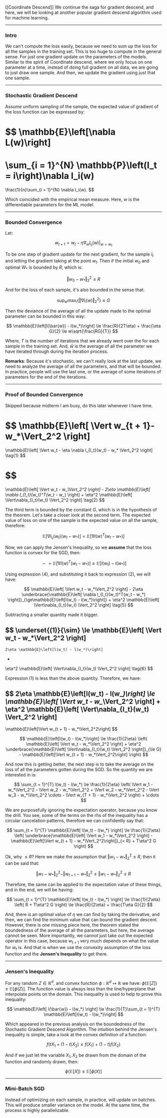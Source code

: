 [[Coordinate Descend]]
We continue the saga for gradient descend, and here, we will be looking at another popular gradient descend algorithm used for machine learning. 

---
### **Intro**

We can't compute the loss easily, because we need to sum up the loss for all the samples in the training set. This is too huge to compute in the general sense. For just one gradient update on the parameters of the models. Similar to the spirit of Coordinate descend, where we only focus on one parameter at a time, instead of doing full gradient on all data, we are going to just draw one sample. And then, we update the gradient using just that one sample. 

---
### **Stochastic Gradient Descend**


Assume uniform sampling of the sample, the expected value of gradient of the loss function can be expressed by: 

$$
\mathbb{E}\left[\nabla L(w)\right]
=
\sum_{i = 1}^{N}
    \mathbb{P}\left(I_t = i\right)\nabla l_i(w)
=
\frac{1}{n}\sum_{i = 1}^{N}
    \nabla l_i(w). 
$$

Which coincided with the empirical mean measure. Here, $w$ is the differentiable parameters for the ML model. 

---
### **Bounded Convergence**

Let: 

$$
w_{t+1} = w_{t}-\eta \nabla_wl_{I_t}(w)|_{w = w_t}
$$

To be one step of gradient update for the next gradient, for the sample $I_t$ and letting the gradient taking at the point $w_t$. Then if the initial $w_0$ and optimal $W_*$ is bounded by $R$, which is: 

$$
\Vert w_0 - w_*\Vert_2^2 \le R
$$

And for the loss of each sample, it's also bounded in the sense that: 

$$
\sup_w\max_i \left\lbrace
    \Vert \nabla l_i(w)\Vert_2^2
\right\rbrace\le G
$$

Then the deviance of the average of all the update made to the optimal parameter can be bounded in this way: 

$$
\mathbb{E}\left[l(\bar{w}) - l(w_*)\right]
\le \frac{R}{2T\eta} + 
\frac{\eta G}{2}
\le 
w\sqrt{\frac{RG}{T}}
$$

Where, $T$ is the number of iterations that we already went over the for each sample in the training set. And, $\bar{w}$ is the average of all the parameter we have iterated through during the iteration process. 

**Remarks**: 
Because it's stochastic, we can't really look at the last update, we need to analyze the average of all the parameters, and that will be bounded. In practice, people will use the last one, or the average of some iterations of parameters for the end of the iterations. 

---
### **Proof of Bounded Convergence**

Skipped because midterm I am busy, do this later whenever I have time. 

$$
\mathbb{E}\left[
    \Vert w_{t + 1}- w_*\Vert_2^2
    \right]
=
\mathbb{E}\left[
        \Vert 
            w_t - \eta \nabla l_{I_t}(w_t) - w_*
        \Vert_2^2
    \right]
\tag{1}
$$

$$
= 
\mathbb{E}\left[
        \Vert w_t - w_*\Vert_2^2
    \right] -
    2\eta 
    \mathbb{E}\left[
            \nabla l_{I_t}(w_t)^T(w_t - w_*)
        \right]
+ 
\eta^2 \mathbb{E}\left[
        \Vert\nabla_{I_t}(w_t) \Vert_2^2
    \right]
\tag{2}
$$


The third term is bounded by the constant $G$, which is in the hypothesis of the theorem. Let's take a closer look at the second term. The expected value of loss on one of the sample is the expected value on all the sample, therefore: 

$$
\mathbb{E}\left[\nabla l_{I_t}(w_t)(w_t - w_*)\right] = 
\mathbb{E}\left[\nabla l(w)^T(w_t - w_*)\right]
\tag{3}
$$

Now, we can apply the Jensen's Inequality, so we **assume** that the loss function is convex for the SGD, then: 

$$
\sim=
\mathbb{E}\left[\nabla l(w)^T(w_t - w_*)\right]
\ge 
\mathbb{E}\left[l(w_t) - l(w_*)\right]
\tag{4}
$$

Using expression (4), and substituting it back to expression (2), we will have: 


$$
\mathbb{E}\left[
        \Vert w_t - w_*\Vert_2^2
    \right] -
    2\eta 
    \underbrace{\mathbb{E}\left[
            \nabla l_{I_t}(w_t)^T(w_t - w_*)
        \right]}_{\ge\mathbb{E}\left[l(w_t) - l(w_*)\right]}
+ 
\eta^2 \mathbb{E}\left[
        \Vert\nabla_{I_t}(w_t) \Vert_2^2
    \right]
\tag{5}
$$

Subtracting a smaller quantity made it bigger. 

$$
\underset{(1)}{\sim} \le
\mathbb{E}\left[
        \Vert w_t - w_*\Vert_2^2
    \right] 
-
    2\eta \mathbb{E}\left[l(w_t) - l(w_*)\right]
+ 
\eta^2 \mathbb{E}\left[
        \Vert\nabla_{I_t}(w_t) \Vert_2^2
    \right]
\tag{6}
$$

Expression (1) is less than the above quantity. Therefore, we have: 

$$
2\eta \mathbb{E}\left[l(w_t) - l(w_*)\right] 
\le
\mathbb{E}\left[
        \Vert w_t - w_*\Vert_2^2
    \right] 
+ 
\eta^2 \mathbb{E}\left[
        \Vert\nabla_{I_t}(w_t) \Vert_2^2
    \right]
- 
\mathbb{E}\left[\Vert w_{t + 1} - w_*\Vert_2^2\right]
$$


$$
\mathbb{E}\left[l(w_t) - l(w_*)\right] 
\le \frac{1}{2\eta}
\left(
    \mathbb{E}\left[
            \Vert w_t - w_*\Vert_2^2
        \right] 
    + 
    \eta^2 \underbrace{\mathbb{E}\left[
            \Vert\nabla_{I_t}(w_t) \Vert_2^2
        \right]}_{\le G}
    - 
    \mathbb{E}\left[\Vert w_{t + 1} - w_*\Vert_2^2\right]
\right)
$$

And now this is getting better, the next step is to take the average on the loss of all the parameters gotten during the SGD. So the quantity we are interested in is: 

$$
\sum_{t = 1}^{T}
        l(w_t) - l(w_*)
\le
\frac{1}{2\eta} 
\left(
        \Vert w_1  - w_*\Vert_2^2
        -
        \Vert w_2  - w_*\Vert_2^2
        + 
        \Vert w_2  - w_*\Vert_2^2
        - 
        \Vert w_3  - w_*\Vert_2^2
        \cdots 
        - 
        \Vert w_{T + 1} - w_*\Vert_2^2
\right) + \cdots
$$

We are purposefully ignoring the expectation operator, because you know the drill. You see, some of the terms on the rhs of the inequality has a circular cancelation patterns, therefore we can confidently say that: 

$$
\sum_{t = 1}^{T} \mathbb{E}\left[
        l(w_t) - l(w_*)
    \right]
\le
\frac{1}{2\eta}
\left(
    \underbrace{\mathbb{E}\left[
            \Vert w_1 - w_*\Vert_2^2
        \right] 
    -
    \mathbb{E}\left[\Vert w_{t + 1} - w_*\Vert_2^2\right]}_{< R}
    + 
    T\eta^2 G
\right)
$$

Ok, why $\le R$? Here we make the assumption that $\Vert w_1 - w_*\Vert_2^2 \le R$, then it can be said that: 

$$
\Vert w_1 - w_*\Vert_2^2 - \Vert w_{t+1} - w_*\Vert_2^2 \le \Vert w_1 - w_*\Vert_2^2 \le R
$$

Therefore, the same can be applied to the expectation value of these things, and in the end, we will be having: 

$$
\sum_{t = 1}^{T} \mathbb{E}\left[
        l(w_t) - l(w_*)
    \right]
\le
\frac{1}{2\eta}
\left(
    R
    + 
    T\eta^2 G
\right) \le \frac{R}{2\eta} + \frac{T\eta G}{2}
$$

And, there is an optimal value of $\eta$ we can find by taking the derivative, and then, we can find the minimum value that can bound the gradient descent. However, there is one missing piece here, the theorem stated the boundedness of the average of all the parameters, but here, the average cannot be seen. More importantly, we cannot just take out the expected operator in this case, because $w_{t+ 1}$ very much depends on what the value for $w_t$ is. And that is when we use the convexity assumption of the loss function and the **Jensen's Inequality** to get there. 

---
### **Jensen's Inequality**

For any random $Z\in\mathbb{R}^d$, and convex function $\phi: \mathbb{R}^d \mapsto \mathbb{R}$ we have: $\phi(\mathbb{E}[Z])\le \mathbb{E}[\phi(Z)]$. The function value is always less than the line/hyperplane that interpolate points on the domain. 
This inequality is used to help to prove this inequality: 

$$
\mathbb{E}\left[
        l(\bar{w}) - l(w_*)
    \right]
\le 
\frac{1}{T}\sum_{t = 1}^{T}
    \mathbb{E}\left[l(w_t) - l(w_*)\right]
$$

Which appeared in the previous analysis on the boundedness of the Stochastic Gradient Descend Algorithm. The intuition behind the Jensen's inequality is simple, take a look at the convex definition of a function: 

$$
f(tX_1 + (1 -t)X_2)\le f(X_1) + (1 - t)f(X_2)
$$

And if we just let the variable $X_1, X_2$ be drawn from the domain of the function and randomly drawn, then: 

$$
\phi(\mathbb{E}\left[X\right])
\le 
\mathbb{E}\left[\phi(X)\right]
$$

---
### **Mini-Batch SGD**

Instead of optimizing on each sample, in practice, will update on batches. This will produce smaller variance on the model. At the same time, the process is highly parallelizable. 




